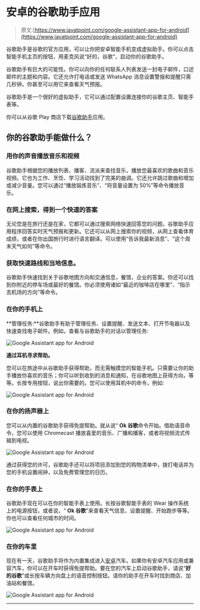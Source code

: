 # 安卓的谷歌助手应用

> 原文:[https://www.javatpoint.com/google-assistant-app-for-android](https://www.javatpoint.com/google-assistant-app-for-android)

谷歌助手是谷歌的官方应用，可以让你把安卓智能手机变成虚拟助手。你可以点击智能手机主页的按钮，用麦克风说“好的，谷歌”，启动你的谷歌助手。

谷歌助手有巨大的可能性。你可以向你的任何联系人列表发送一封电子邮件，口述邮件的主题和内容。它还允许打电话或发送 WhatsApp 消息设置警报和提醒只需几秒钟。你甚至可以用它来查看天气预报。

谷歌助手是一个很好的虚拟助手，它可以通过配置设置连接你的谷歌主页、智能手表等。

你可以从谷歌 Play 商店下载[谷歌助手](https://play.google.com/store/apps/details?id=com.google.android.apps.googleassistant&hl=en_IN)应用。

## 你的谷歌助手能做什么？

### 用你的声音播放音乐和视频

谷歌助手根据您的播放列表、播客、流派来查找音乐，播放您最喜欢的歌曲和音乐视频。它也为工作、烹饪、学习活动找到了完美的曲调。它还允许跳过歌曲和增加或减少音量。您可以通过“播放锻炼音乐”、“将音量设置为 50%”等命令播放音乐。

### 在网上搜索，得到一个快速的答案

无论您是在旅行还是在家，它都可以通过搜索网络快速回答您的问题。谷歌助手应用程序回答实时天气预报和更新。它还可以从网上搜索你的视频，从网上查看体育成绩，或者在你出国旅行时进行语言翻译。可以使用“告诉我最新消息”、“这个周末天气如何”等命令。

### 获取快速路线和当地信息。

谷歌助手快速找到关于谷歌地图方向和交通信息，餐馆，企业的答案。你还可以找到你附近的停车场或最好的餐馆。你必须使用诸如“最近的咖啡店在哪里”、“指示去机场的方向”等命令。

### 在你的手机上

**管理任务:**谷歌助手有助于管理任务、设置提醒、发送文本、打开节电器以及快速查找电子邮件。例如，查看与谷歌助手的对话以管理任务:

![Google Assistant app for Android](../Images/a3c134fb91c4dc9f54768535bfee98be.png)

**通过耳机寻求帮助。**

您可以在旅途中从谷歌助手获得帮助，而无需触摸您的智能手机。只需要让你的助手播放你喜欢的音乐；你可以听到收到的消息和通知，在谷歌地图上获得方向，等等。长按专用按钮，说出你需要的。您可以使用耳机中的命令，例如:

![Google Assistant app for Android](../Images/bd5d659392a2a9fd28c885c2c16a92ef.png)

### 在你的扬声器上

您可以从内置的谷歌助手获得免提帮助。就从说“ **Ok 谷歌**命令开始。借助语音命令，您可以使用 Chromecast 播放喜爱的音乐、广播和播客，或者将视频流式传输到电视。

![Google Assistant app for Android](../Images/0c3312468336fe30a4e8771ad806bd9a.png)

通过获得您的许可，谷歌助手还可以将项目添加到您的购物清单中，拨打电话并为您的手机设置闹钟，以及免费管理您的日历。

### 在你的手表上

谷歌助手现在可以在你的智能手表上使用。长按谷歌智能手表的 Wear 操作系统上的电源按钮，或者说，“ **Ok 谷歌**”来查看天气信息、设置提醒、开始跑步等等。你也可以查看任何城市的时间。

![Google Assistant app for Android](../Images/9d555bb20d3d384bf8e5797e0eda003c.png)

### 在你的车里

现在有一天，谷歌助手将作为内置集成进入[安卓](https://www.javatpoint.com/android-tutorial)汽车。如果你有安卓汽车应用或兼容汽车，你可以在开车时获得免提帮助。要在您的汽车上启动谷歌助手，请说“**好的谷歌**”或长按车辆方向盘上的语音控制按钮。请你的助手在开车时找到商店、加油站和餐馆。

![Google Assistant app for Android](../Images/7f8965eceff05943ce0b37f1c6e22e22.png)

* * *